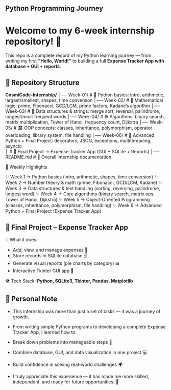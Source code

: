 ## Python Programming Journey
# Welcome to my 6-week internship repository! 🚀
This repo is a complete record of my Python learning journey — from writing my first **"Hello, World!"** to building a full **Expense Tracker App with database + GUI + reports**.

## 📂 Repository Structure
**CosmiCode-Internship/**
│── Week-01/   # 🐍 Python basics: intro, arithmetic, largest/smallest, shapes, time conversion
│── Week-02/   # 🔢 Mathematical logic: prime, Fibonacci, GCD/LCM, prime factors, Kadane’s algorithm
│── Week-03/   # 📑 Data structures & strings: merge sort, reversal, palindrome, longest/most frequent words
│── Week-04/   # ⚙️ Algorithms: binary search, matrix multiplication, Tower of Hanoi, frequency count, Dijkstra
│── Week-05/   # 🏛 OOP concepts: classes, inheritance, polymorphism, operator overloading, library system, file handling
│── Week-06/   # 🚀 Advanced Python + Final Project: decorators, JSON, exceptions, multithreading, asyncio  
│              # 🎯 Final Project → Expense Tracker App (GUI + SQLite + Reports)
│── README.md  # 📘 Overall internship documentation

📆 Weekly Highlights

✨ Week 1 → Python basics (intro, arithmetic, shapes, time conversion)
✨ Week 2 → Number theory & math (prime, Fibonacci, GCD/LCM, Kadane)
✨ Week 3 → Data structures & text handling (sorting, reversing, palindrome, longest word)
✨ Week 4 → Core algorithms (binary search, matrix ops, Tower of Hanoi, Dijkstra)
✨ Week 5 → Object-Oriented Programming (classes, inheritance, polymorphism, file handling)
✨ Week 6 → Advanced Python + Final Project (Expense Tracker App)

## 🎯 Final Project – **Expense Tracker App**
💡 What it does:

* Add, view, and manage expenses 💸
* Store records in SQLite database 🗄
* Generate visual reports (pie charts by category) 📊
* Interactive Tkinter GUI app 🎨

🛠 Tech Stack: **Python, SQLite3, Tkinter, Pandas, Matplotlib**

## 🙌 Personal Note

* This internship was more than just a set of tasks — it was a journey of growth.

* From writing simple Python programs to developing a complete Expense Tracker App, I learned how to:

* Break down problems into manageable steps 🧩

* Combine database, GUI, and data visualization in one project 💻

* Build confidence in solving real-world challenges 🌍

* I truly appreciate this experience — it has made me more skilled, independent, and ready for future opportunities. 🚀